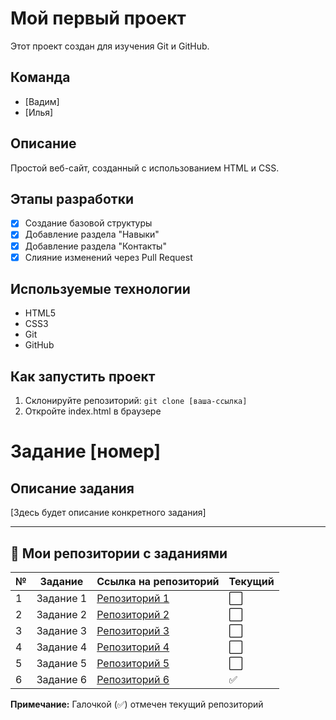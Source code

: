 # Мой первый проект

Этот проект создан для изучения Git и GitHub.

## Команда
- [Вадим]
- [Илья]

## Описание
Простой веб-сайт, созданный с использованием HTML и CSS.

## Этапы разработки
- [x] Создание базовой структуры
- [x] Добавление раздела "Навыки"
- [x] Добавление раздела "Контакты"
- [x] Слияние изменений через Pull Request

## Используемые технологии
- HTML5
- CSS3
- Git
- GitHub

## Как запустить проект
1. Склонируйте репозиторий: `git clone [ваша-ссылка]`
2. Откройте index.html в браузере

# Задание [номер]

## Описание задания
[Здесь будет описание конкретного задания]

---

## 📁 Мои репозитории с заданиями

| № | Задание | Ссылка на репозиторий | Текущий |
|---|---------|----------------------|---------|
| 1 | Задание 1 | [Репозиторий 1]() | ⬜ |
| 2 | Задание 2 | [Репозиторий 2]() | ⬜ |
| 3 | Задание 3 | [Репозиторий 3]() | ⬜ |
| 4 | Задание 4 | [Репозиторий 4]() | ⬜ |
| 5 | Задание 5 | [Репозиторий 5]() | ⬜ |
| 6 | Задание 6 | [Репозиторий 6]() | ✅ |

**Примечание:** Галочкой (✅) отмечен текущий репозиторий

